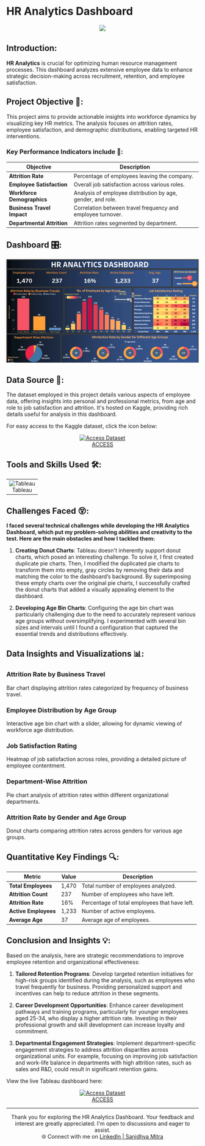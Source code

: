 # HR Analytics Dashboard

<div align="center">
    <img src="https://sprigghr.com/wp-content/uploads/2020/01/HR-Quote-1-Lawrence-Bossidy-1024x536.png" width="500px">
</div>

## Introduction:
**HR Analytics** is crucial for optimizing human resource management processes. This dashboard analyzes extensive employee data to enhance strategic decision-making across recruitment, retention, and employee satisfaction.

## Project Objective 🎯:
This project aims to provide actionable insights into workforce dynamics by visualizing key HR metrics. The analysis focuses on attrition rates, employee satisfaction, and demographic distributions, enabling targeted HR interventions.

### Key Performance Indicators include 🔑:
| Objective                           | Description                                                     |
|-------------------------------------|-----------------------------------------------------------------|
| **Attrition Rate**                  | Percentage of employees leaving the company.                   |
| **Employee Satisfaction**           | Overall job satisfaction across various roles.                 |
| **Workforce Demographics**          | Analysis of employee distribution by age, gender, and role.    |
| **Business Travel Impact**          | Correlation between travel frequency and employee turnover.    |
| **Departmental Attrition**          | Attrition rates segmented by department.                       |

## Dashboard 🎛:

![HR Dashboard](https://github.com/sanidhya-mitra/sanidhya-mitra/blob/main/HR%20Dashboard.gif)

## Data Source 📁:

The dataset employed in this project details various aspects of employee data, offering insights into personal and professional metrics, from age and role to job satisfaction and attrition. It's hosted on Kaggle, providing rich details useful for analysis in this dashboard. 

For easy access to the Kaggle dataset, click the icon below:

<p align="center">
    <a href="https://www.kaggle.com/datasets/saadharoon27/hr-analytics-dataset">
        <img src="https://www.svgrepo.com/show/508294/file.svg" width="60px" alt="Access Dataset"><br>
        ACCESS
    </a>
</p>

## Tools and Skills Used 🛠️:

<div align="center">
    <table>
        <tr>
            <td align="center"><img alt="Tableau" width="35px" src="https://cdn.worldvectorlogo.com/logos/tableau-software.svg"/><br>Tableau</td>
        </tr>
    </table>
</div>

## Challenges Faced 😵:

<strong>I faced several technical challenges while developing the HR Analytics Dashboard, which put my problem-solving abilities and creativity to the test. Here are the main obstacles and how I tackled them:</strong>

1. **Creating Donut Charts**: Tableau doesn't inherently support donut charts, which posed an interesting challenge. To solve it, I first created duplicate pie charts. Then, I modified the duplicated pie charts to transform them into empty, gray circles by removing their data and matching the color to the dashboard’s background. By superimposing these empty charts over the original pie charts, I successfully crafted the donut charts that added a visually appealing element to the dashboard.

2. **Developing Age Bin Charts**: Configuring the age bin chart was particularly challenging due to the need to accurately represent various age groups without oversimplifying. I experimented with several bin sizes and intervals until I found a configuration that captured the essential trends and distributions effectively.

## Data Insights and Visualizations 📊:

### Attrition Rate by Business Travel
Bar chart displaying attrition rates categorized by frequency of business travel.

### Employee Distribution by Age Group
Interactive age bin chart with a slider, allowing for dynamic viewing of workforce age distribution.

### Job Satisfaction Rating
Heatmap of job satisfaction across roles, providing a detailed picture of employee contentment.

### Department-Wise Attrition
Pie chart analysis of attrition rates within different organizational departments.

### Attrition Rate by Gender and Age Group
Donut charts comparing attrition rates across genders for various age groups.

## Quantitative Key Findings 🔍:

| Metric                            | Value         | Description                                          |
|-----------------------------------|---------------|------------------------------------------------------|
| **Total Employees**               | 1,470         | Total number of employees analyzed.                  |
| **Attrition Count**               | 237           | Number of employees who have left.                   |
| **Attrition Rate**                | 16%           | Percentage of total employees that have left.        |
| **Active Employees**              | 1,233         | Number of active employees.                          |
| **Average Age**                   | 37            | Average age of employees.                            |


## Conclusion and Insights 💡:

Based on the analysis, here are strategic recommendations to improve employee retention and organizational effectiveness:

1. **Tailored Retention Programs**: Develop targeted retention initiatives for high-risk groups identified during the analysis, such as employees who travel frequently for business. Providing personalized support and incentives can help to reduce attrition in these segments.

2. **Career Development Opportunities**: Enhance career development pathways and training programs, particularly for younger employees aged 25-34, who display a higher attrition rate. Investing in their professional growth and skill development can increase loyalty and commitment.

3. **Departmental Engagement Strategies**: Implement department-specific engagement strategies to address attrition disparities across organizational units. For example, focusing on improving job satisfaction and work-life balance in departments with high attrition rates, such as sales and R&D, could result in significant retention gains.

View the live Tableau dashboard here:

<p align="center">
    <a href="https://public.tableau.com/app/profile/sanidhya.mitra4662/viz/HRDashboard_17156525556320/HRAnalytics">
        <img src="https://www.svgrepo.com/show/324142/dashboard-graph-analytics-report.svg" width="60px" alt="Access Dataset"><br>
        ACCESS
    </a>
</p>

---

<div align="center">
Thank you for exploring the HR Analytics Dashboard. Your feedback and interest are greatly appreciated. I'm open to discussions and eager to assist.<br>
   🌐 Connect with me on <a href="https://www.linkedin.com/in/sanidhya-mitra">LinkedIn | Sanidhya Mitra</a>
</div>
